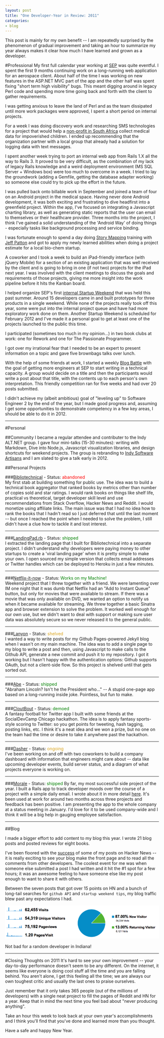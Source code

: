 ```yaml
---
layout: post
title: "One Developer-Year in Review: 2011"
categories:
- blog
---
```


This post is mainly for my own benefit -- I am repeatedly surprised by the phenomenon
of gradual improvement and taking an hour to summarize my year always makes it clear how 
much I have learned and grown as a developer.

#Professional
My first full calendar year working at [SEP][sep] was quite eventful. I spent the first 9 months
continuing work on a long-running web application for an aerospace client. About half of the
time I was working on new features in the ASP.NET MVC part of the app and the other half was
spent fixing "short term high visibility" bugs. This meant digging around in legacy Perl code
and spending more time going back and forth with the client to gather requirements.

[sep]: http://www.sep.com

I was getting anxious to leave the land of Perl and as the team dissipated until more work
packages were approved, I spent a short period on internal projects.

For a week I was doing discovery work and researching SMS technologies for a project that
would help a [non-profit in South Africa][lsa] collect medical data for impoverished children. 
I ended up recommending that the organization partner with a local group that already had a solution
for logging data with text messages.

[lsa]: http://www.lovingsa.org/

I spent another week trying to port an internal web app from Rails 1.X all the way to Rails 3. It
proved to be very difficult, as the combination of my lack of legacy Rails knowledge and a weird
deployment environment (MS SQL Server + Windows box) were too much to overcome in a week. 
I tried to lay the groundwork (adding a Gemfile, getting the database adapter working) so someone
else could try to pick up the effort in the future.

I was pulled back onto billable work in September and joined a team of four on an Android project
in the medical space. Having never done Android development, it was both exciting and frustrating to
dive headfirst into a greenfield project. Within the app, I've focused on integrating a Javascript
charting library, as well as generating static reports that the user can email to themselves or 
their healthcare provider. Three months into the project, I think I've gained a solid understanding
of the 'Android Way' of doing things - especially tasks like background processing and service 
binding.

I was fortunate enough to spend a day doing [Story Mapping][sm] training with [Jeff Patton][jp] and 
got to apply my newly learned abilities when doing a project estimate for a local bio-chem startup.

[sm]: http://www.agileproductdesign.com/presentations/user_story_mapping/index.html
[jp]: https://twitter.com/#!/jeffpatton

A coworker and I took a week to build an iPad-friendly interface (with jQuery Mobile) for a 
section of an existing application that was well received by the client and is going to bring in 
one (if not two) projects for the iPad next year. I was involved with the client meetings to 
discuss the goals and requirements of those projects, giving me more insight into the work pipeline 
before it hits the Kanban board.

I helped organize SEP's first [internal Startup Weekend][sw] that was held this past 
summer. Around 15 developers came in and built prototypes for three products in a single weekend. 
While none of the projects really took off this year, some were put into the internal project queue 
and have had more exploratory work done on them. Another Startup Weekend is scheduled for February 
2012 and I've made it a personal goal to get at least one of the projects launched to the public
this time.

[sw]: /blog/2011/07/18/start-up-weekend-lessons-learned.html

I participated (sometimes too much in my opinion...) in two book clubs at work: one for Rework and 
one for The Passionate Programmer. 

I got over my irrational fear that I needed to be an expert to present information on a topic and 
gave five brownbags talks over lunch.

With the help of some friends at work, I started a weekly [Blog Battle][bb] with the goal of 
getting more engineers at SEP to start writing in a technical capacity. A group would decide on a 
title and then the participants would write a post about that title, with the contents up to each 
person's own interpretation. This friendly competition ran for five weeks and had over 20 posts 
submitted.

[bb]: /blog/2011/10/13/sep-blog-off.html

I didn't achieve my (albeit ambitious) goal of "leveling up" to Software Engineer 2 by the end of 
the year, but I made good progress and, assuming I get some opportunities to demonstrate competency 
in a few key areas, I should be able to do it in 2012.

---

#Personal

##Community
I became a regular attendee and contributer to the Indy ALT.NET group. I gave four mini-talks
(15-30 minutes): writing with Markdown, Dive into Node.js, Javascript visualization libraries, and 
design shortcuts for weekend projects. The group is rebranding to [Indy Software Artisans][isa] and
I am slated to give a talk early in 2012.

[isa]: http://indysa.org/

##Personal Projects

###[Bibliotechnical][bt] - Status: <span style="color: red;">abandoned</span>  
My first stab at building something for public use. The idea was to build a technical book
aggregator that ranked books by metrics other than number of copies sold and star ratings. I
would rank books on things like shelf life, practical vs theoretical, target developer skill
level and use recommendations from Stack Overflow, Hacker News and Reddit. I would monetize using
affiliate links. The main issue was that I had no idea how to rank the books that I hadn't read so
I just deferred that until the last moment -- but once I reached the point when I needed to solve 
the problem, I still didn't have a clue how to tackle it and lost interest.

[bt]: https://github.com/swanson/bibliotechnical
---

###[LandingPad.rb][lp] - Status: <span style="color: green;">shipped</span>  
I extracted the landing page that I built for Bibliotechnical into a separate project. I didn't
understand why developers were paying money to other startups to create a 'viral landing page' when
it is pretty simple to make your own. I open sourced my simple version that collects email addresses
or Twitter handles which can be deployed to Heroku in just a few minutes.

[lp]: https://github.com/swanson/LandingPad.rb
---

###[Netflix-it-now][nin] - Status: <span style="color: green;">Works on my Machine!</span>  
Weekend project that I threw together with a friend. We were lamenting over IM one night
that it was dumb that Netflix had an "Add to Instant Queue" button, but only for movies that were
available to stream. If there was a movie that was only available on DVD, we wanted an option to
notify us when it became available for streaming. We threw together a basic Sinatra app and browser
extension to solve the problem. It worked well enough for our own use, but we didn't want to deal
with support or making sure user data was absolutely secure so we never released it to the general
public.

[nin]: https://github.com/swanson/netflix-it-now
---

###[Lanyon][lan] - Status: <span style="color: goldenrod;">shelved</span>  
I wanted a way to write posts for my Github Pages-powered Jekyll blog when I wasn't on my main
machine. The idea was to add a single page to my blog to write a post and then, using Javascript to 
make calls to the Github API, generate a new commit and push it to my repository. I got it working
but I hasn't happy with the authentication options: Github supports OAuth, but not a client-side
flow. So this project is shelved until that gets sorted out.

[lan]: https://github.com/swanson/lanyon
---

###[Abe][abe] - Status: <span style="color: green;">shipped</span>  
"Abraham Lincoln? Isn't he the President who..." -- A stupid one-page app based on a long-running 
inside joke. Pointless, but fun to make.

[abe]: http://abe.heroku.com/
---

###[CloutBout][cb] - Status: <span style="color: green;">demoed</span>  
A fantasy football for Twitter app I built with some friends at the SocialDevCamp Chicago hackathon.
The idea is to apply fantasy sports-style scoring to Twitter: so you get points for tweeting, hash
tagging, posting links, etc. I think it's a neat idea and we won a prize, but no one on the team
had the time or desire to take it anywhere past the hackathon.

[cb]: https://github.com/swanson/cloutbout
---

###[Dasher][dash] - Status: <span style="color: goldenrod;">ongoing</span>  
I've been working on and off with two coworkers to build a company dashboard with information
that engineers might care about -- data like upcoming developer events, build server status, and
a diagram of what projects everyone is working on.

[dash]: http://www.sep.com
---

###[Morale][morale] - Status: <span style="color: green;">shipped</span>
By far, my most successful side project of the year. I built a Rails app to track developer
moods over the course of a project with a simple daily email. I wrote about it in more detail
[here][he]. It's been used at work for around two months across three projects and feedback has been
positive. I am presenting the app to the whole company at a status meeting in January. I'd love
for it to be used company-wide and I think it will be a big help in gauging employee satisfaction.

[he]: /blog/2011/10/13/intrapreneurship-applying-the-lean-startup-to-internal-tools.html
[morale]: http://www.sep.com
---

##Blog

I made a bigger effort to add content to my blog this year. I wrote 21 blog posts and posted 
reviews for eight books.

I've been floored with the [success][hn-points] of some of my posts on Hacker News -- it is 
really exciting to see your blog make the front page and to read all the comments from other 
developers. The coolest event for me was when someone else submitted a post I had written and it 
hit the #1 spot for a few hours; it was an awesome feeling to have someone else like my post enough 
to want to share it with others.

[hn-points]: http://www.hnsearch.com/search#request/all&q=swanson.github.com

Between the seven posts that got over 15 points on HN and a bunch of long-tail searches for
`github API` and `startup weekend tips`, my blog traffic blew past any expectations I 
had.

![](/static/analytics-2011.png)

Not bad for a random developer in Indiana!

---

#Closing Thoughts on 2011
It's hard to see your own improvement -- your day-to-day performance doesn't seem to be any 
different. On the internet, it seems like everyone is doing cool stuff all the time and you are 
falling behind. You aren't alone, I get this feeling all the time; we are always our own toughest
critic and usually the last ones to praise ourselves.

Just remember that it only takes 365 people (out of the millions of developers) with a single neat 
project to fill the pages of Reddit and HN for a year. Keep that in mind the next time you feel bad 
about "never producing anything".

Take an hour this week to look back at your own year's accomplishments and I think you'll find that 
you've done and learned more than you thought.

Have a safe and happy New Year.